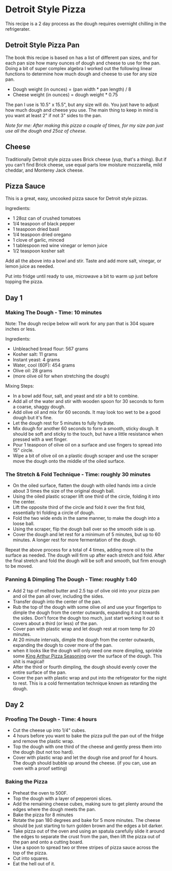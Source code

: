 # Detroit Style Pizza

This recipe is a 2 day process as the dough requires overnight chilling in the refrigerater.

## Detroit Style Pizza Pan

The book this recipe is based on has a list of different pan sizes, and for each pan size how many ounces of dough and cheese to use for the pan. Doing a bit of super complex algebra I worked out the following linear functions to determine how much dough and cheese to use for any size pan.

- Dough weight (in ounces) = (pan width * pan length) / 8
- Cheese weight (in ounces) = dough weight * 0.75

The pan I use is 10.5" x 15.5", but any size will do. You just have to adjust how much dough and cheese you use. The main thing to keep in mind is you want at least 2" if not 3" sides to the pan.

_Note for me: After making this pizza a couple of times, for my size pan just use all the dough and 25oz of cheese._

## Cheese

Traditionally Detroit style pizza uses Brick cheese (yup, that's a thing). But if you can't find Brick cheese, use equal parts low moisture mozzarella, mild cheddar, and Monterey Jack cheese.

## Pizza Sauce

This is a great, easy, uncooked pizza sauce for Detroit style pizzas.

Ingredients:

- 1 28oz can of crushed tomatoes
- 1/4 teaspoon of black pepper
- 1 teaspoon dried basil
- 1/4 teaspoon dried oregano
- 1 clove of garlic, minced
- 1 tablespoon red wine vinegar or lemon juice
- 1/2 teaspoon kosher salt

Add all the above into a bowl and stir. Taste and add more salt, vinegar, or lemon juice as needed. 

Put into fridge until ready to use, microwave a bit to warm up just before topping the pizza.

## Day 1

### Making The Dough - Time: 10 minutes

Note: The dough recipe below will work for any pan that is 304 square inches or less. 

Ingredients:

- Unbleached bread flour: 567 grams
- Kosher salt: 11 grams
- Instant yeast: 4 grams
- Water, cool (60F): 454 grams
- Olive oil: 28 grams
- (more olive oil for when stretching the dough)

Mixing Steps:

- In a bowl add flour, salt, and yeast and stir a bit to combine.
- Add all of the water and stir with wooden spoon for 30 seconds to form a coarse, shaggy dough.
- Add olive oil and mix for 60 seconds. It may look too wet to be a good dough but it's fine. 
- Let the dough rest for 5 minutes to fully hydrate.
- Mix dough for another 60 seconds to form a smooth, sticky dough. It should be soft and sticky to the touch, but have a little resistance when pressed with a wet finger.
- Pour 1 teaspoon of olive oil on a surface and use fingers to spread into 15" circle.
- Wipe a bit of olive oil on a plastic dough scraper and use the scraper move the dough onto the middle of the oiled surface.

### The Stretch & Fold Technique - Time: roughly 30 minutes

- On the oiled surface, flatten the dough with oiled hands into a circle about 3 times the size of the original dough ball. 
- Using the oiled plastic scraper lift one third of the circle, folding it into the center.
- Lift the opposite third of the circle and fold it over the first fold, essentially tri folding a circle of dough.
- Fold the two wide ends in the same manner, to make the dough into a loose ball.
- Using the scraper, flip the dough ball over so the smooth side is up.
- Cover the dough and let rest for a minimum of 5 minutes, but up to 60 minutes. A longer rest for more fermentation of the dough.

Repeat the above process for a total of 4 times, adding more oil to the surface as needed.
The dough will firm up after each stretch and fold. After the final stretch and fold the dough will be soft and smooth, but firm enough to be moved.

### Panning & Dimpling The Dough - Time: roughly 1:40

- Add 2 tsp of melted butter and 2.5 tsp of olive oid into your pizza pan and oil the pan all over, including the sides.
- Transfer dough into the center of the pan.
- Rub the top of the dough with some olive oil and use your fingertips to dimple the dough from the center outwards, expanding it out towards the sides. Don't force the dough too much, just start working it out so it covers about a third (or less) of the pan.
- Cover pan with plastic wrap and let dough rest at room temp for 20 minutes.
- At 20 minute intervals, dimple the dough from the center outwards, expanding the dough to cover more of the pan.
- when it looks like the dough will only need one more dimpling, sprinkle some [King Arthur Pizza Seasoning](https://shop.kingarthurbaking.com/items/pizza-seasoning) over the surface of the dough. This shit is magical!
- After the third or fourth dimpling, the dough should evenly cover the entire surface of the pan.
- Cover the pan with plastic wrap and put into the refrigerator for the night to rest. This is a cold fermentation technique known as retarding the dough.

## Day 2

### Proofing The Dough - Time: 4 hours

- Cut the cheese up into 1/4" cubes.
- 4 hours before you want to bake the pizza pull the pan out of the fridge and remove the plastic wrap.
- Top the dough with one third of the cheese and gently press them into the dough (but not too hard).
- Cover with plastic wrap and let the dough rise and proof for 4 hours. The dough should bubble up around the cheese. (if you can, use an oven with a proof setting)

### Baking the Pizza

- Preheat the oven to 500F.
- Top the dough with a layer of pepperoni slices. 
- Add the remaining cheese cubes, making sure to get plenty around the edges where the dough meets the pan.
- Bake the pizza for 8 minutes
- Rotate the pan 180 degrees and bake for 5 more minutes. The cheese should be just starting to turn golden brown and the edges a bit darker.
- Take pizza out of the oven and using an spatula carefully slide it around the edges to separate the crust from the pan, then lift the pizza out of the pan and onto a cutting board. 
- Use a spoon to spread two or three stripes of pizza sauce across the top of the pizza.
- Cut into squares.
- Eat the hell out of it.
